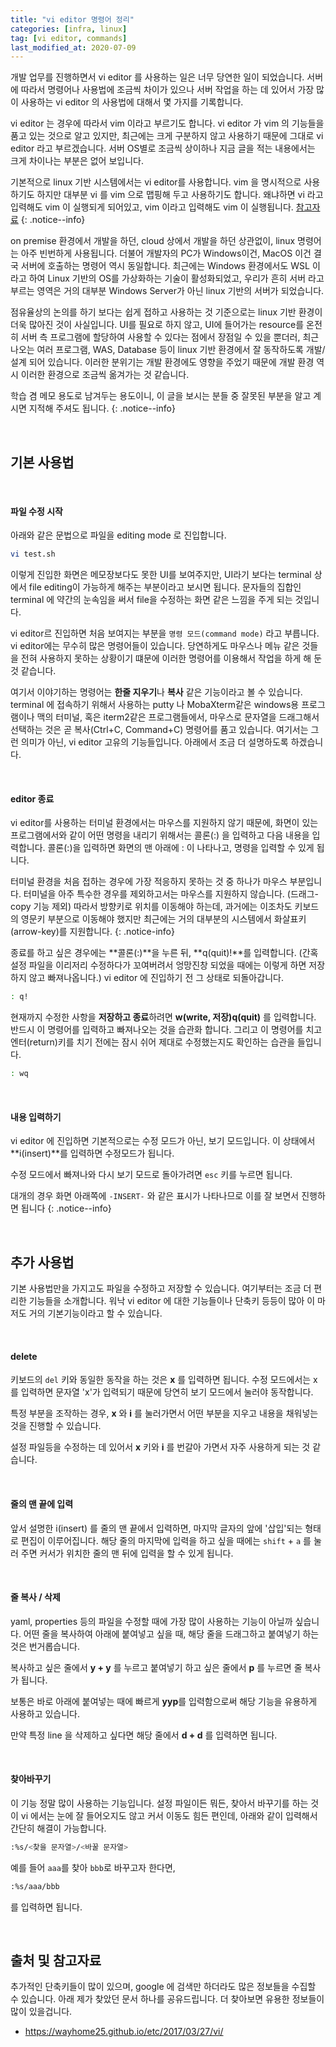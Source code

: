 ```yaml
---
title: "vi editor 명령어 정리"
categories: [infra, linux]
tag: [vi editor, commands]
last_modified_at: 2020-07-09
---
```

개발 업무를 진행하면서 vi editor 를 사용하는 일은 너무 당연한 일이 되었습니다. 서버에 따라서 명령어나 사용법에 조금씩 차이가 있으나 서버 작업을 하는 데 있어서 가장 많이 사용하는 vi editor 의 사용법에 대해서 몇 가지를 기록합니다. 

vi editor 는 경우에 따라서 vim 이라고 부르기도 합니다. vi editor 가 vim 의 기능들을 품고 있는 것으로 알고 있지만, 최근에는 크게 구분하지 않고 사용하기 때문에 그대로 vi editor 라고 부르겠습니다. 서버 OS별로 조금씩 상이하나 지금 글을 적는 내용에서는 크게 차이나는 부분은 없어 보입니다. 

기본적으로 linux 기반 시스템에서는 vi editor를 사용합니다. vim 을 명시적으로 사용하기도 하지만 대부분 vi 를 vim 으로 맵핑해 두고 사용하기도 합니다. 왜냐하면 vi 라고 입력해도 vim 이 실행되게 되어있고, vim 이라고 입력해도 vim 이 실행됩니다. [참고자료](http://mwultong.blogspot.com/2007/03/vi-vim-unix-editor-difference.html)
{: .notice--info}

on premise 환경에서 개발을 하던, cloud 상에서 개발을 하던 상관없이, linux 명령어는 아주 빈번하게 사용됩니다. 더불어 개발자의 PC가 Windows이건, MacOS 이건 결국 서버에 호출하는 명령어 역시 동일합니다. 최근에는 Windows 환경에서도 WSL 이라고 하여 Linux 기반의 OS를 가상화하는 기술이 활성화되었고, 우리가 흔히 서버 라고 부르는 영역은 거의 대부분 Windows Server가 아닌 linux 기반의 서버가 되었습니다. 

점유율상의 논의를 하기 보다는 쉽게 접하고 사용하는 것 기준으로는 linux 기반 환경이 더욱 많아진 것이 사실입니다. UI를 필요로 하지 않고, UI에 들어가는 resource를 온전히 서버 측 프로그램에 할당하여 사용할 수 있다는 점에서 장점일 수 있을 뿐더러, 최근 나오는 여러 프로그램, WAS, Database 등이 linux 기반 환경에서 잘 동작하도록 개발/설계 되어 있습니다. 이러한 분위기는 개발 환경에도 영향을 주었기 때문에 개발 환경 역시 이러한 환경으로 조금씩 옮겨가는 것 같습니다.

학습 겸 메모 용도로 남겨두는 용도이니, 이 글을 보시는 분들 중 잘못된 부분을 알고 계시면 지적해 주셔도 됩니다. 
{: .notice--info}

<br/>

## 기본 사용법

<br/>

#### 파일 수정 시작

아래와 같은 문법으로 파일을 editing mode 로 진입합니다. 

```bash
vi test.sh
```

이렇게 진입한 화면은 메모장보다도 못한 UI를 보여주지만, UI라기 보다는 terminal 상에서 file editing이 가능하게 해주는 부분이라고 보시면 됩니다. 문자들의 집합인 terminal 에 약간의 눈속임을 써서 file을 수정하는 화면 같은 느낌을 주게 되는 것입니다. 

vi editor르 진입하면 처음 보여지는 부분을 `명령 모드(command mode)` 라고 부릅니다. vi editor에는 무수히 많은 명령어들이 있습니다. 당연하게도 마우스나 메뉴 같은 것들을 전혀 사용하지 못하는 상황이기 떄문에 이러한 명령어를 이용해서 작업을 하게 해 둔것 같습니다.

여기서 이야기하는 명령어는 **한줄 지우기**나 **복사** 같은 기능이라고 볼 수 있습니다. terminal 에 접속하기 위해서 사용하는 putty 나 MobaXterm같은 windows용 프로그램이나 맥의 터미널, 혹은 iterm2같은 프로그램들에서, 마우스로 문자열을 드래그해서 선택하는 것은 곧 복사(Ctrl+C, Command+C) 명령어를 품고 있습니다. 여기서는 그런 의미가 아닌, vi editor 고유의 기능들입니다. 아래에서 조금 더 설명하도록 하겠습니다.

<br/>

#### editor 종료

vi editor를 사용하는 터미널 환경에서는 마우스를 지원하지 않기 때문에, 화면이 있는 프로그램에서와 같이 어떤 명령을 내리기 위해서는 콜론(:) 을 입력하고 다음 내용을 입력합니다. 콜론(:)을 입력하면 화면의 맨 아래에 : 이 나타나고, 명령을 입력할 수 있게 됩니다.

터미널 환경을 처음 접하는 경우에 가장 적응하지 못하는 것 중 하나가 마우스 부분입니다. 터미널을 아주 특수한 경우를 제외하고서는 마우스를 지원하지 않습니다. (드래그-copy 기능 제외) 따라서 방향키로 위치를 이동해야 하는데, 과거에는 이조차도 키보드의 영문키 부분으로 이동해야 했지만 최근에는 거의 대부분의 시스템에서 화살표키(arrow-key)를 지원합니다.
{: .notice-info}

종료를 하고 싶은 경우에는 **콜론(:)**을 누른 뒤, **q(quit)!**를 입력합니다. (간혹 설정 파일을 이리저리 수정하다가 꼬여버려서 엉망진창 되었을 때에는 이렇게 하면 저장하지 않고 빠져나옵니다.) vi editor 에 진입하기 전 그 상태로 되돌아갑니다.

```bash
: q!
```

현재까지 수정한 사항을 **저장하고 종료**하려면 **w(write, 저장)q(quit)** 를 입력합니다. 반드시 이 명령어를 입력하고 빠져나오는 것을 습관화 합니다. 그리고 이 명령어를 치고 엔터(return)키를 치기 전에는 잠시 쉬어 제대로 수정했는지도 확인하는 습관을 들입니다.

```bash
: wq
```

<br/>

#### 내용 입력하기

vi editor 에 진입하면 기본적으로는 수정 모드가 아닌, 보기 모드입니다. 이 상태에서 **i(insert)**를 입력하면 수정모드가 됩니다. 

수정 모드에서 빠져나와 다시 보기 모드로 돌아가려면 ```esc``` 키를 누르면 됩니다.

대개의 경우 화면 아래쪽에 `-INSERT-` 와 같은 표시가 나타나므로 이를 잘 보면서 진행하면 됩니다
{: .notice--info}

<br/>

## 추가 사용법

기본 사용법만을 가지고도 파일을 수정하고 저장할 수 있습니다. 여기부터는 조금 더 편리한 기능들을 소개합니다. 워낙 vi editor 에 대한 기능들이나 단축키 등등이 많아 이 마저도 거의 기본기능이라고 할 수 있습니다. 

<br/>

#### delete 

키보드의 `del` 키와 동일한 동작을 하는 것은 **x** 를 입력하면 됩니다. 수정 모드에서는 x를 입력하면 문자열 'x'가 입력되기 때문에 당연히 보기 모드에서 눌러야 동작합니다. 

특정 부분을 조작하는 경우, **x** 와 **i** 를 눌러가면서 어떤 부분을 지우고 내용을 채워넣는 것을 진행할 수 있습니다. 

설정 파일등을 수정하는 데 있어서 **x** 키와 **i** 를 번갈아 가면서 자주 사용하게 되는 것 같습니다.

<br/>

#### 줄의 맨 끝에 입력

앞서 설명한 i(insert) 를 줄의 맨 끝에서 입력하면, 마지막 글자의 앞에 '삽입'되는 형태로 편집이 이루어집니다. 해당 줄의 마지막에 입력을 하고 싶을 때에는 ```shift``` + ```a``` 를 눌러 주면 커서가 위치한 줄의 맨 뒤에 입력을 할 수 있게 됩니다. 

<br/>

#### 줄 복사 / 삭제

yaml, properties 등의 파일을 수정할 때에 가장 많이 사용하는 기능이 아닐까 싶습니다. 어떤 줄을 복사하여 아래에 붙여넣고 싶을 때, 해당 줄을 드래그하고 붙여넣기 하는 것은 번거롭습니다. 

복사하고 싶은 줄에서 **y + y** 를 누르고 붙여넣기 하고 싶은 줄에서 **p** 를 누르면 줄 복사가 됩니다. 

보통은 바로 아래에 붙여넣는 때에 빠르게 **yyp**를 입력함으로써 해당 기능을 유용하게 사용하고 있습니다. 

만약 특정 line 을 삭제하고 싶다면 해당 줄에서 **d + d** 를 입력하면 됩니다.

<br/>

#### 찾아바꾸기

이 기능 정말 많이 사용하는 기능입니다. 설정 파일이든 뭐든, 찾아서 바꾸기를 하는 것이 vi 에서는 눈에 잘 들어오지도 않고 커서 이동도 힘든 편인데, 아래와 같이 입력해서 간단히 해결이 가능합니다. 

```bash
:%s/<찾을 문자열>/<바꿀 문자열>
```

예를 들어 ```aaa```를 찾아 ```bbb```로 바꾸고자 한다면, 

```bash
:%s/aaa/bbb
```

를 입력하면 됩니다.

<br/>

## 출처 및 참고자료

추가적인 단축키들이 많이 있으며, google 에 검색만 하더라도 많은 정보들을 수집할 수 있습니다. 아래 제가 찾았던 문서 하나를 공유드립니다. 더 찾아보면 유용한 정보들이 많이 있을겁니다.

- <https://wayhome25.github.io/etc/2017/03/27/vi/>